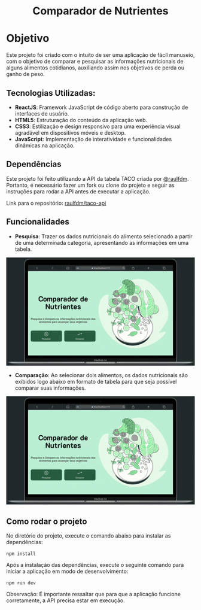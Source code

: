 <h1 align="center"> Comparador de Nutrientes </h1>

# Objetivo

Este projeto foi criado com o intuito de ser uma aplicação de fácil manuseio, com o objetivo de comparar e pesquisar as informações nutricionais de alguns alimentos cotidianos, auxiliando assim nos objetivos de perda ou ganho de peso.

## Tecnologias Utilizadas:

- **ReactJS**: Framework JavaScript de código aberto para construção de interfaces de usuário.
- **HTML5**: Estruturação do conteúdo da aplicação web.
- **CSS3**: Estilização e design responsivo para uma experiência visual agradável em dispositivos móveis e desktop.
- **JavaScript**: Implementação de interatividade e funcionalidades dinâmicas na aplicação.

## Dependências

Este projeto foi feito utilizando a API da tabela TACO criada por [@raulfdm](https://github.com/raulfdm). Portanto, é necessário fazer um fork ou clone do projeto e seguir as instruções para rodar a API antes de executar a aplicação.

Link para o repositório: [raulfdm/taco-api](https://github.com/raulfdm/taco-api)

## Funcionalidades

- **Pesquisa**: Trazer os dados nutricionais do alimento selecionado a partir de uma determinada categoria, apresentando as informações em uma tabela.

<img src="./search.gif"  alt="Search Gif">

- **Comparação**: Ao selecionar dois alimentos, os dados nutricionais são exibidos logo abaixo em formato de tabela para que seja possível comparar suas informações.

<img src="./comparison.gif" alt="Search Gif">

## Como rodar o projeto

No diretório do projeto, execute o comando abaixo para instalar as dependências:

```
npm install
```

Após a instalação das dependências, execute o seguinte comando para iniciar a aplicação em modo de desenvolvimento:

```
npm run dev
```

Observação: É importante ressaltar que para que a aplicação funcione corretamente, a API precisa estar em execução.
